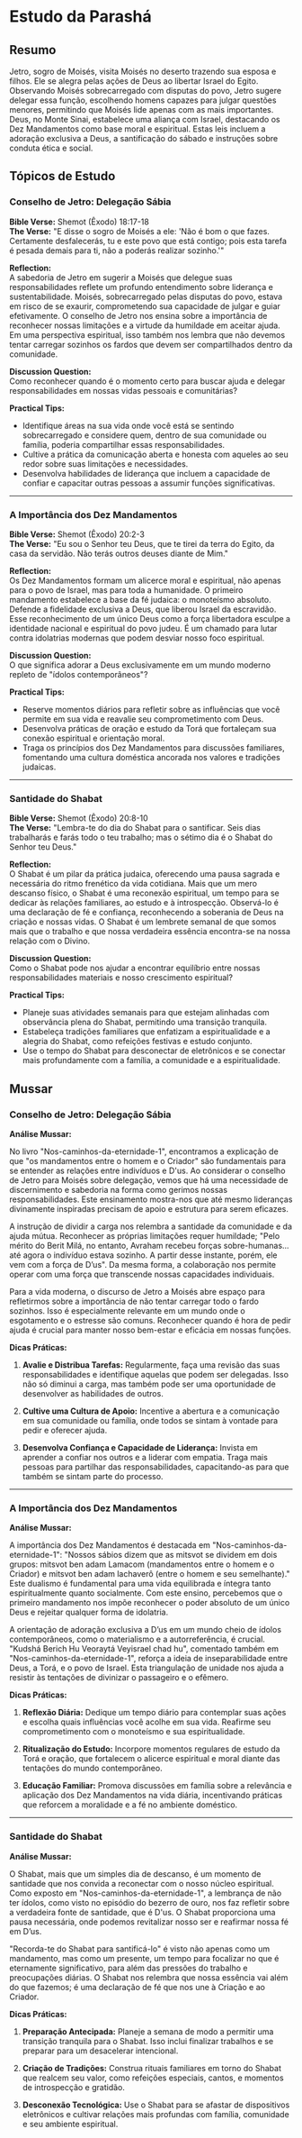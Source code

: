# Estudo da Parashá

## Resumo
Jetro, sogro de Moisés, visita Moisés no deserto trazendo sua esposa e filhos. Ele se alegra pelas ações de Deus ao libertar Israel do Egito. Observando Moisés sobrecarregado com disputas do povo, Jetro sugere delegar essa função, escolhendo homens capazes para julgar questões menores, permitindo que Moisés lide apenas com as mais importantes. Deus, no Monte Sinai, estabelece uma aliança com Israel, destacando os Dez Mandamentos como base moral e espiritual. Estas leis incluem a adoração exclusiva a Deus, a santificação do sábado e instruções sobre conduta ética e social.

## Tópicos de Estudo
### Conselho de Jetro: Delegação Sábia

**Bible Verse:** Shemot (Êxodo) 18:17-18  
**The Verse:** "E disse o sogro de Moisés a ele: 'Não é bom o que fazes. Certamente desfalecerás, tu e este povo que está contigo; pois esta tarefa é pesada demais para ti, não a poderás realizar sozinho.'"

**Reflection:**  
A sabedoria de Jetro em sugerir a Moisés que delegue suas responsabilidades reflete um profundo entendimento sobre liderança e sustentabilidade. Moisés, sobrecarregado pelas disputas do povo, estava em risco de se exaurir, comprometendo sua capacidade de julgar e guiar efetivamente. O conselho de Jetro nos ensina sobre a importância de reconhecer nossas limitações e a virtude da humildade em aceitar ajuda. Em uma perspectiva espiritual, isso também nos lembra que não devemos tentar carregar sozinhos os fardos que devem ser compartilhados dentro da comunidade.

**Discussion Question:**  
Como reconhecer quando é o momento certo para buscar ajuda e delegar responsabilidades em nossas vidas pessoais e comunitárias?

**Practical Tips:**
- Identifique áreas na sua vida onde você está se sentindo sobrecarregado e considere quem, dentro de sua comunidade ou família, poderia compartilhar essas responsabilidades.
- Cultive a prática da comunicação aberta e honesta com aqueles ao seu redor sobre suas limitações e necessidades.
- Desenvolva habilidades de liderança que incluem a capacidade de confiar e capacitar outras pessoas a assumir funções significativas.

---

### A Importância dos Dez Mandamentos

**Bible Verse:** Shemot (Êxodo) 20:2-3  
**The Verse:** "Eu sou o Senhor teu Deus, que te tirei da terra do Egito, da casa da servidão. Não terás outros deuses diante de Mim."

**Reflection:**  
Os Dez Mandamentos formam um alicerce moral e espiritual, não apenas para o povo de Israel, mas para toda a humanidade. O primeiro mandamento estabelece a base da fé judaica: o monoteísmo absoluto. Defende a fidelidade exclusiva a Deus, que liberou Israel da escravidão. Esse reconhecimento de um único Deus como a força libertadora esculpe a identidade nacional e espiritual do povo judeu. É um chamado para lutar contra idolatrias modernas que podem desviar nosso foco espiritual.

**Discussion Question:**  
O que significa adorar a Deus exclusivamente em um mundo moderno repleto de "ídolos contemporâneos"?

**Practical Tips:**
- Reserve momentos diários para refletir sobre as influências que você permite em sua vida e reavalie seu comprometimento com Deus.
- Desenvolva práticas de oração e estudo da Torá que fortaleçam sua conexão espiritual e orientação moral.
- Traga os princípios dos Dez Mandamentos para discussões familiares, fomentando uma cultura doméstica ancorada nos valores e tradições judaicas.

---

### Santidade do Shabat

**Bible Verse:** Shemot (Êxodo) 20:8-10  
**The Verse:** "Lembra-te do dia do Shabat para o santificar. Seis dias trabalharás e farás todo o teu trabalho; mas o sétimo dia é o Shabat do Senhor teu Deus."

**Reflection:**  
O Shabat é um pilar da prática judaica, oferecendo uma pausa sagrada e necessária do ritmo frenético da vida cotidiana. Mais que um mero descanso físico, o Shabat é uma reconexão espiritual, um tempo para se dedicar às relações familiares, ao estudo e à introspecção. Observá-lo é uma declaração de fé e confiança, reconhecendo a soberania de Deus na criação e nossas vidas. O Shabat é um lembrete semanal de que somos mais que o trabalho e que nossa verdadeira essência encontra-se na nossa relação com o Divino.

**Discussion Question:**  
Como o Shabat pode nos ajudar a encontrar equilíbrio entre nossas responsabilidades materiais e nosso crescimento espiritual?

**Practical Tips:**
- Planeje suas atividades semanais para que estejam alinhadas com observância plena do Shabat, permitindo uma transição tranquila.
- Estabeleça tradições familiares que enfatizam a espiritualidade e a alegria do Shabat, como refeições festivas e estudo conjunto.
- Use o tempo do Shabat para desconectar de eletrônicos e se conectar mais profundamente com a família, a comunidade e a espiritualidade.

## Mussar
### Conselho de Jetro: Delegação Sábia

**Análise Mussar:**

No livro "Nos-caminhos-da-eternidade-1", encontramos a explicação de que "os mandamentos entre o homem e o Criador" são fundamentais para se entender as relações entre indivíduos e D'us. Ao considerar o conselho de Jetro para Moisés sobre delegação, vemos que há uma necessidade de discernimento e sabedoria na forma como gerimos nossas responsabilidades. Este ensinamento mostra-nos que até mesmo lideranças divinamente inspiradas precisam de apoio e estrutura para serem eficazes.

A instrução de dividir a carga nos relembra a santidade da comunidade e da ajuda mútua. Reconhecer as próprias limitações requer humildade; "Pelo mérito do Berit Milá, no entanto, Avraham recebeu forças sobre-humanas... até agora o indivíduo estava sozinho. A partir desse instante, porém, ele vem com a força de D’us". Da mesma forma, a colaboração nos permite operar com uma força que transcende nossas capacidades individuais.

Para a vida moderna, o discurso de Jetro a Moisés abre espaço para refletirmos sobre a importância de não tentar carregar todo o fardo sozinhos. Isso é especialmente relevante em um mundo onde o esgotamento e o estresse são comuns. Reconhecer quando é hora de pedir ajuda é crucial para manter nosso bem-estar e eficácia em nossas funções.

**Dicas Práticas:**

1. **Avalie e Distribua Tarefas:** Regularmente, faça uma revisão das suas responsabilidades e identifique aquelas que podem ser delegadas. Isso não só diminui a carga, mas também pode ser uma oportunidade de desenvolver as habilidades de outros.

2. **Cultive uma Cultura de Apoio:** Incentive a abertura e a comunicação em sua comunidade ou família, onde todos se sintam à vontade para pedir e oferecer ajuda.

3. **Desenvolva Confiança e Capacidade de Liderança:** Invista em aprender a confiar nos outros e a liderar com empatia. Traga mais pessoas para partilhar das responsabilidades, capacitando-as para que também se sintam parte do processo.

---

### A Importância dos Dez Mandamentos

**Análise Mussar:**

A importância dos Dez Mandamentos é destacada em "Nos-caminhos-da-eternidade-1": "Nossos sábios dizem que as mitsvot se dividem em dois grupos: mitsvot ben adam Lamacom (mandamentos entre o homem e o Criador) e mitsvot ben adam lachaverô (entre o homem e seu semelhante)." Este dualismo é fundamental para uma vida equilibrada e íntegra tanto espiritualmente quanto socialmente. Com este ensino, percebemos que o primeiro mandamento nos impõe reconhecer o poder absoluto de um único Deus e rejeitar qualquer forma de idolatria.

A orientação de adoração exclusiva a D’us em um mundo cheio de ídolos contemporâneos, como o materialismo e a autorreferência, é crucial. "Kudshá Berich Hu Veoraytá Veyisrael chad hu", comentado também em "Nos-caminhos-da-eternidade-1", reforça a ideia de inseparabilidade entre Deus, a Torá, e o povo de Israel. Esta triangulação de unidade nos ajuda a resistir às tentações de divinizar o passageiro e o efêmero.

**Dicas Práticas:**

1. **Reflexão Diária:** Dedique um tempo diário para contemplar suas ações e escolha quais influências você acolhe em sua vida. Reafirme seu comprometimento com o monoteísmo e sua espiritualidade.

2. **Ritualização do Estudo:** Incorpore momentos regulares de estudo da Torá e oração, que fortalecem o alicerce espiritual e moral diante das tentações do mundo contemporâneo.

3. **Educação Familiar:** Promova discussões em família sobre a relevância e aplicação dos Dez Mandamentos na vida diária, incentivando práticas que reforcem a moralidade e a fé no ambiente doméstico.

---

### Santidade do Shabat

**Análise Mussar:**

O Shabat, mais que um simples dia de descanso, é um momento de santidade que nos convida a reconectar com o nosso núcleo espiritual. Como exposto em "Nos-caminhos-da-eternidade-1", a lembrança de não ter ídolos, como visto no episódio do bezerro de ouro, nos faz refletir sobre a verdadeira fonte de santidade, que é D'us. O Shabat proporciona uma pausa necessária, onde podemos revitalizar nosso ser e reafirmar nossa fé em D’us.

"Recorda-te do Shabat para santificá-lo" é visto não apenas como um mandamento, mas como um presente, um tempo para focalizar no que é eternamente significativo, para além das pressões do trabalho e preocupações diárias. O Shabat nos relembra que nossa essência vai além do que fazemos; é uma declaração de fé que nos une à Criação e ao Criador.

**Dicas Práticas:**

1. **Preparação Antecipada:** Planeje a semana de modo a permitir uma transição tranquila para o Shabat. Isso inclui finalizar trabalhos e se preparar para um desacelerar intencional.

2. **Criação de Tradições:** Construa rituais familiares em torno do Shabat que realcem seu valor, como refeições especiais, cantos, e momentos de introspecção e gratidão.

3. **Desconexão Tecnológica:** Use o Shabat para se afastar de dispositivos eletrônicos e cultivar relações mais profundas com família, comunidade e seu ambiente espiritual.
